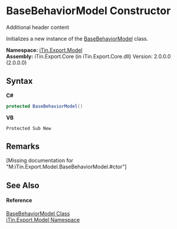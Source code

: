 # BaseBehaviorModel Constructor 
Additional header content 

Initializes a new instance of the <a href="T_iTin_Export_Model_BaseBehaviorModel">BaseBehaviorModel</a> class.

**Namespace:**&nbsp;<a href="N_iTin_Export_Model">iTin.Export.Model</a><br />**Assembly:**&nbsp;iTin.Export.Core (in iTin.Export.Core.dll) Version: 2.0.0.0 (2.0.0.0)

## Syntax

**C#**<br />
``` C#
protected BaseBehaviorModel()
```

**VB**<br />
``` VB
Protected Sub New
```


## Remarks
\[Missing <remarks> documentation for "M:iTin.Export.Model.BaseBehaviorModel.#ctor"\]

## See Also


#### Reference
<a href="T_iTin_Export_Model_BaseBehaviorModel">BaseBehaviorModel Class</a><br /><a href="N_iTin_Export_Model">iTin.Export.Model Namespace</a><br />